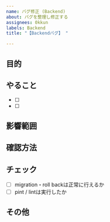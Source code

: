 ```yaml
---
name: バグ修正 (Backend)
about: バグを整理し修正する
assignees: 0kkun
labels: Backend
title: "【Backendバグ】 "

---
```


## 目的

## やること

- [ ]
- [ ]

## 影響範囲

## 確認方法

## チェック

- [ ] migration・roll backは正常に行えるか
- [ ] pint / lintは実行したか

## その他